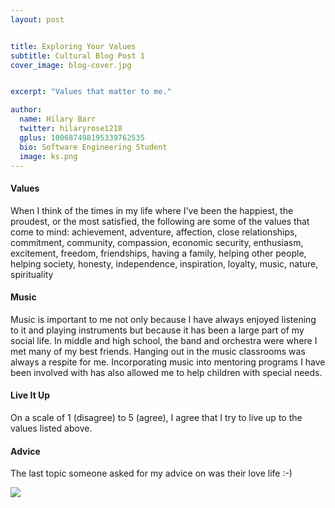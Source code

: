 ```yaml
---
layout: post


title: Exploring Your Values
subtitle: Cultural Blog Post 1
cover_image: blog-cover.jpg


excerpt: "Values that matter to me."

author:
  name: Hilary Barr
  twitter: hilaryrose1218
  gplus: 100687498195339762535 
  bio: Software Engineering Student
  image: ks.png
---
```


#### Values
When I think of the times in my life where I've been the happiest, the proudest, or the most satisfied, the following are some of the values that come to mind: achievement, adventure, affection, close relationships, commitment, community, compassion, economic security, enthusiasm, excitement, freedom, friendships, having a family, helping other people, helping society, honesty, independence, inspiration, loyalty, music, nature, spirituality 

#### Music
Music is important to me not only because I have always enjoyed listening to it and playing instruments but because it has been a large part of my social life. In middle and high school, the band and orchestra were where I met many of my best friends. Hanging out in the music classrooms was always a respite for me. Incorporating music into mentoring programs I have been involved with has also allowed me to help children with special needs. 

#### Live It Up
On a scale of 1 (disagree) to 5 (agree), I agree that I try to live up to the values listed above.

#### Advice
The last topic someone asked for my advice on was their love life :-) 


            
<img src= "http://www.hallerandhug.com/wp-content/uploads/2013/11/line-divider.png"/>
	

